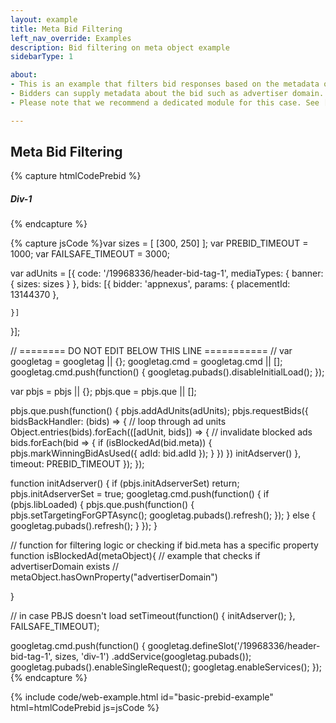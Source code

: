 ```yaml
---
layout: example
title: Meta Bid Filtering
left_nav_override: Examples
description: Bid filtering on meta object example
sidebarType: 1

about:
- This is an example that filters bid responses based on the metadata object.
- Bidders can supply metadata about the bid such as advertiser domain. See the "meta" fields in the <a href="/dev-docs/bidder-adaptor.html#interpreting-the-response">bid response</a> for the full list of metadata.
- Please note that we recommend a dedicated module for this case. See [Bid Response Filter](https://docs.prebid.org/dev-docs/modules/bidResponseFilter.html)

---
```


## Meta Bid Filtering

{% capture htmlCodePrebid %}<h5>Div-1</h5>
<div id='div-1'>
  <script type='text/javascript'>
    googletag.cmd.push(function() {
      googletag.display('div-1');
    });
  </script>
</div>
{% endcapture %}

{% capture jsCode %}var sizes = [
    [300, 250]
];
var PREBID_TIMEOUT = 1000;
var FAILSAFE_TIMEOUT = 3000;

var adUnits = [{
    code: '/19968336/header-bid-tag-1',
    mediaTypes: {
        banner: {
            sizes: sizes
        }
    },
    bids: [{
        bidder: 'appnexus',
        params: {
            placementId: 13144370
        },
        
    }]
}];

// ======== DO NOT EDIT BELOW THIS LINE =========== //
var googletag = googletag || {};
googletag.cmd = googletag.cmd || [];
googletag.cmd.push(function() {
    googletag.pubads().disableInitialLoad();
});

var pbjs = pbjs || {};
pbjs.que = pbjs.que || [];

pbjs.que.push(function() {
    pbjs.addAdUnits(adUnits);
    pbjs.requestBids({
        bidsBackHandler: (bids) => {
            // loop through ad units
            Object.entries(bids).forEach(([adUnit, bids]) => {
                // invalidate blocked ads
                bids.forEach(bid => {
                    if (isBlockedAd(bid.meta)) {
                        pbjs.markWinningBidAsUsed({ adId: bid.adId });
                    }
                })
            }) 
            initAdserver()
            },
        timeout: PREBID_TIMEOUT
    });
});

function initAdserver() {
    if (pbjs.initAdserverSet) return;
    pbjs.initAdserverSet = true;
    googletag.cmd.push(function() {
        if (pbjs.libLoaded) {
            pbjs.que.push(function() {
                pbjs.setTargetingForGPTAsync();
                googletag.pubads().refresh();
            });
        } else {
            googletag.pubads().refresh();
        }
    });
}

// function for filtering logic or checking if bid.meta has a specific property
function isBlockedAd(metaObject){
    // example that checks if advertiserDomain exists
    // metaObject.hasOwnProperty("advertiserDomain")
    
}

// in case PBJS doesn't load
setTimeout(function() {
    initAdserver();
}, FAILSAFE_TIMEOUT);

googletag.cmd.push(function() {
    googletag.defineSlot('/19968336/header-bid-tag-1', sizes, 'div-1')
        .addService(googletag.pubads());
    googletag.pubads().enableSingleRequest();
    googletag.enableServices();
});
{% endcapture %}

{% include code/web-example.html id="basic-prebid-example" html=htmlCodePrebid js=jsCode %}
